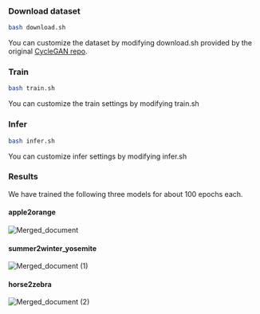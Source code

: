 ### Download dataset

```bash
bash download.sh
```

You can customize the dataset by modifying download.sh provided by the original [CycleGAN repo](https://github.com/junyanz/pytorch-CycleGAN-and-pix2pix.git).



### Train

```bash
bash train.sh
```

You can customize the train settings by modifying train.sh



### Infer

```bash
bash infer.sh
```

You can customize infer settings by modifying infer.sh



### Results

We have trained the following three models for about 100 epochs each.

#### apple2orange

![Merged_document](https://i.loli.net/2021/07/26/7zHAXdNhtwec3TP.jpg)

#### summer2winter_yosemite

![Merged_document (1)](https://i.loli.net/2021/07/26/2fND8VIeqbLat3k.jpg)

#### horse2zebra

![Merged_document (2)](https://i.loli.net/2021/07/26/jtknahxdNPJswyH.jpg)